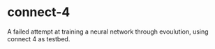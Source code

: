 # connect-4
A failed attempt at training a neural network through evoulution, using connect 4 as testbed. 
